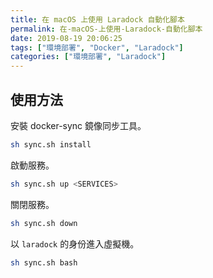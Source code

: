 ```yaml
---
title: 在 macOS 上使用 Laradock 自動化腳本
permalink: 在-macOS-上使用-Laradock-自動化腳本
date: 2019-08-19 20:06:25
tags: ["環境部署", "Docker", "Laradock"]
categories: ["環境部署", "Laradock"]
---
```


## 使用方法

安裝 docker-sync 鏡像同步工具。

```BASH
sh sync.sh install
```

啟動服務。

```BASH
sh sync.sh up <SERVICES>
```

關閉服務。

```BASH
sh sync.sh down
```

以 `laradock` 的身份進入虛擬機。

```BASH
sh sync.sh bash
```
